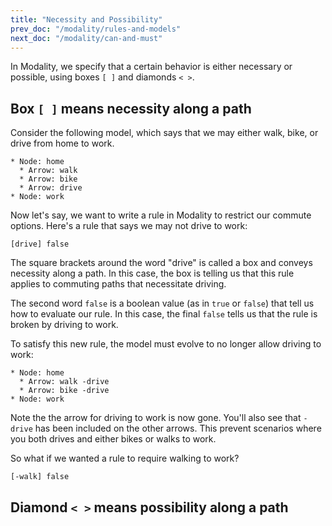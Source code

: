 ```yaml
---
title: "Necessity and Possibility"
prev_doc: "/modality/rules-and-models"
next_doc: "/modality/can-and-must"
---
```


In Modality, we specify that a certain behavior is either necessary or possible, using boxes `[ ]` and diamonds `< >`.

## Box `[ ]` means necessity along a path

Consider the following model, which says that we may either walk, bike, or drive from home to work.

```
* Node: home
  * Arrow: walk
  * Arrow: bike
  * Arrow: drive
* Node: work
```

Now let's say, we want to write a rule in Modality to restrict our commute options. Here's a rule that says we may not drive to work:

`[drive] false`

The square brackets around the word "drive" is called a box and conveys necessity along a path. In this case, the box is telling us that this rule applies to commuting paths that necessitate driving.

The second word `false` is a boolean value (as in `true` or `false`) that tell us how to evaluate our rule. In this case, the final `false` tells us that the rule is broken by driving to work.

To satisfy this new rule, the model must evolve to no longer allow driving to work:

```
* Node: home
  * Arrow: walk -drive
  * Arrow: bike -drive
* Node: work
```

Note the the arrow for driving to work is now gone. You'll also see that `-drive` has been included on the other arrows. This prevent scenarios where you both drives and either bikes or walks to work.

So what if we wanted a rule to require walking to work?

```
[-walk] false
```

## Diamond `< >` means possibility along a path
